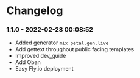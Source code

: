 # Changelog
### 1.1.0 - 2022-02-28 00:08:52
- Added generator `mix petal.gen.live`
- Add gettext throughout public facing templates
- Improved dev_guide
- Add Oban
- Easy Fly.io deployment
